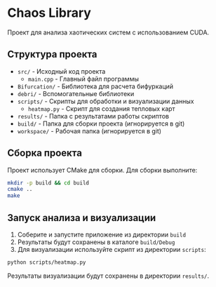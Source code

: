# Chaos Library

Проект для анализа хаотических систем с использованием CUDA.

## Структура проекта

- `src/` - Исходный код проекта
  - `main.cpp` - Главный файл программы
- `Bifurcation/` - Библиотека для расчета бифуркаций
- `debri/` - Вспомогательные библиотеки
- `scripts/` - Скрипты для обработки и визуализации данных
  - `heatmap.py` - Скрипт для создания тепловых карт
- `results/` - Папка с результатами работы скриптов
- `build/` - Папка для сборки проекта (игнорируется в git)
- `workspace/` - Рабочая папка (игнорируется в git)

## Сборка проекта

Проект использует CMake для сборки. Для сборки выполните:

```bash
mkdir -p build && cd build
cmake ..
make
```

## Запуск анализа и визуализации

1. Соберите и запустите приложение из директории `build`
2. Результаты будут сохранены в каталоге `build/Debug`
3. Для визуализации используйте скрипт из директории `scripts`:

```bash
python scripts/heatmap.py
```

Результаты визуализации будут сохранены в директории `results/`. 